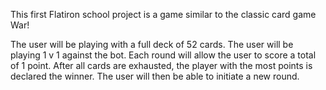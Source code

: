 This first Flatiron school project is a game similar to the classic card game War!

The user will be playing with a full deck of 52 cards. The user will be playing 1 v 1 against the bot. Each round will allow the user to score a total of 1 point. After all cards are exhausted, the player with the most points is declared the winner. The user will then be able to initiate a new round. 


